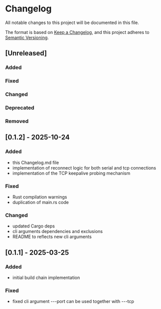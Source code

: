 # Changelog

All notable changes to this project will be documented in this file.

The format is based on [Keep a Changelog](https://keepachangelog.com/en/1.1.0/),
and this project adheres to [Semantic Versioning](https://semver.org/spec/v2.0.0.html).

## [Unreleased]

### Added

### Fixed

### Changed

### Deprecated

### Removed

## [0.1.2] - 2025-10-24

### Added

- this Changelog.md file
- implementation of reconnect logic for both serial and tcp connections
- implementation of the TCP keepalive probing mechanism

### Fixed

- Rust compilation warnings
- duplication of main.rs code

### Changed

- updated Cargo deps
- cli arguments dependencies and exclusions
- README to reflects new cli arguments


## [0.1.1] - 2025-03-25

### Added

- initial build chain implementation

### Fixed

- fixed cli argument ---port can be used together with ---tcp


